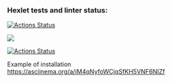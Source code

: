 ### Hexlet tests and linter status:
[![Actions Status](https://github.com/Asya-Kamaeva/frontend-project-lvl1/workflows/hexlet-check/badge.svg)](https://github.com/Asya-Kamaeva/frontend-project-lvl1/actions)

<a href="https://codeclimate.com/github/codeclimate/codeclimate/maintainability"><img src="https://api.codeclimate.com/v1/badges/a99a88d28ad37a79dbf6/maintainability" /></a>

[![Actions Status](https://github.com/Asya-Kamaeva/frontend-project-lvl1/workflows/linter-test/badge.svg)](https://github.com/Asya-Kamaeva/frontend-project-lvl1/actions)

Example of installation
https://asciinema.org/a/iM4qNyfoWCjqSfKH5VNF6NIZf